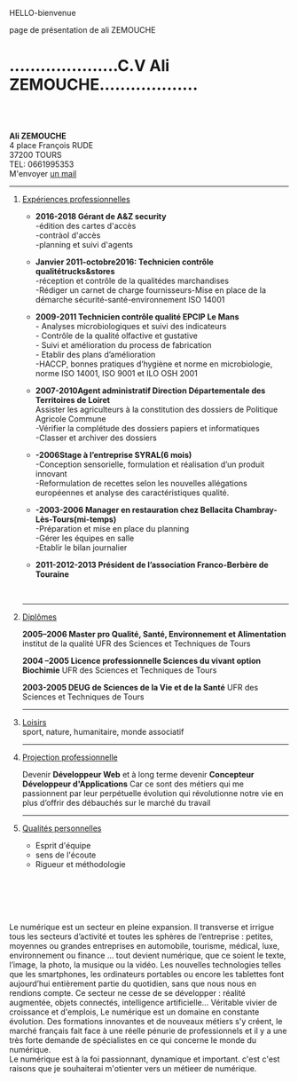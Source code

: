 <p>HELLO-bienvenue</p>
<p>page de présentation de ali ZEMOUCHE</p>
<!DOCTYPE html>
     <HTML>
        <head> 
            <title>présentation de ali ZEMOUCHEE</title>
            <meta charset="UTF-8">
        </head>
        <body>
            <H1> .....................C.V Ali ZEMOUCHE...................</H1>
            <br/> <br/>
            <p><b>Ali ZEMOUCHE</b> <br/> 4 place François RUDE<br/> 37200 TOURS <br/> TEL: 0661995353<br/>   M'envoyer <a href="mailto:ali.zemouche1@gmail.com">un mail</a></p>
            <hr>
            <ol> 
                <li><u> Expériences professionnelles</u> <br></li>
                    <ul>
                        <li><p> <b>2016-2018   Gérant de A&Z security </b> <br/>-édition des cartes d'accès<br/> -contràol d'accès<br/> -planning et suivi d'agents</p></li>
                        <li><p> <b>Janvier 2011-octobre2016: Technicien contrôle qualitétrucks&stores</b><br/>-réception et contrôle de la qualitédes marchandises<br/>-Rédiger un carnet de charge fournisseurs-Mise en place de  la démarche  sécurité-santé-environnement ISO 14001</p> </li>
                        <li><p> <b>2009-2011 Technicien contrôle qualité EPCIP Le Mans</b> <br/> - Analyses microbiologiques et suivi des indicateurs<br/>- Contrôle de la qualité olfactive et gustative<br/>- Suivi et amélioration du process de fabrication<br/>- Etablir des plans d’amélioration<br/>-HACCP, bonnes pratiques d’hygiène et norme en microbiologie, norme ISO 14001, ISO 9001 et ILO OSH 2001</p> </li>
                        <li><p> <b>2007-2010Agent administratif Direction Départementale des Territoires de Loiret </b> <br/> Assister les agriculteurs à la constitution des dossiers de Politique Agricole Commune <br/>-Vérifier la complétude des dossiers papiers et informatiques<br/>-Classer et archiver des dossiers</p> </li>
                        <li><p> <b>-2006Stage à l’entreprise SYRAL(6 mois)</b> <br/>-Conception sensorielle, formulation et réalisation d’un produit innovant <br/>-Reformulation de recettes selon les nouvelles allégations européennes et analyse des caractéristiques qualité.</p> </li>
                        <li><p> <b>-2003-2006 Manager en restauration chez Bellacita Chambray-Lès-Tours(mi-temps)</b> <br/> -Préparation et mise en place du planning<br/>-Gérer les équipes en salle<br/>-Etablir le bilan journalier </p></li>
                        <li><p> <b>2011-2012-2013 Président de l’association Franco-Berbère de Touraine</b> </p></li> <br/>
                    </ul> 
            <hr>            
                <li> <u> Diplômes  </u> <br> </li>
                   <p> <b> 2005–2006 Master pro Qualité, Santé, Environnement et Alimentation</b> institut de la qualité UFR des Sciences et Techniques de Tours</p>
                   <p> <b> 2004 –2005 Licence professionnelle Sciences du vivant option Biochimie</b> UFR des Sciences et Techniques de Tours</p>
                   <p> <b> 2003-2005 DEUG de Sciences de la Vie et de la Santé</b> UFR des Sciences  et Techniques de Tours</p>
            <hr>
                <li><p><u> Loisirs </u> <br>  sport, nature, humanitaire, monde associatif</p></li>
                <hr>              
                <li> <u> Projection professionnelle</u> <br> </li>
                   <p>Devenir <strong>Développeur Web</strong> et à long terme devenir <strong>Concepteur Développeur d'Applications</strong> Car ce sont des métiers qui me passionnent par leur perpétuelle évolution qui révolutionne notre vie en plus d’offrir des débauchés sur le marché du travail</p>
                <hr>              
                <li> <u> Qualités personnelles </u> <br> </li>
                    <ul>
                        <li> Esprit d'équipe</li>
                        <li> sens de l'écoute</li>
                        <li> Rigueur et méthodologie</li>
                    </ul>
            </ol>  <br/><br/><br/><br/>
            <p> Le numérique est un secteur en pleine expansion. Il transverse et irrigue tous les secteurs d’activité et toutes les sphères de l’entreprise : petites, moyennes ou grandes entreprises en  automobile, tourisme, médical, luxe, environnement ou finance …  tout devient numérique, que ce soient le texte, l’image, la photo, la musique ou la vidéo. Les nouvelles technologies telles que les smartphones, les ordinateurs portables ou encore les tablettes font aujourd’hui entièrement partie du quotidien, sans que nous nous en rendions compte. Ce secteur ne cesse de se développer : réalité augmentée, objets connectés, intelligence artificielle...
 Véritable vivier de croissance et d'emplois, Le numérique est un domaine en constante évolution. Des formations innovantes et de nouveaux métiers s'y créent, le marché français fait face à une réelle pénurie de professionnels et il y a une très forte demande de spécialistes en ce qui concerne le monde du numérique. <br/>
Le numérique est à la foi passionnant, dynamique et important. c'est c'est raisons que je souhaiterai m'otienter vers un métieer de numérique. <p>
        </body>
     </HTML>
